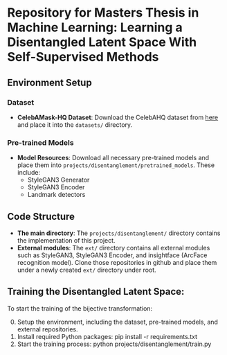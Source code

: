 # Repository for Masters Thesis in Machine Learning: Learning a Disentangled Latent Space With Self-Supervised Methods

## Environment Setup

### Dataset
- **CelebAMask-HQ Dataset**: Download the CelebAHQ dataset from [here](https://github.com/switchablenorms/CelebAMask-HQ) and place it into the `datasets/` directory.

### Pre-trained Models
- **Model Resources**: Download all necessary pre-trained models and place them into `projects/disentanglement/pretrained_models`. These include:
  - StyleGAN3 Generator
  - StyleGAN3 Encoder
  - Landmark detectors

## Code Structure
- **The main directory**: The `projects/disentanglement/` directory contains the implementation of this project.
- **External modules**: The `ext/` directory contains all external modules such as StyleGAN3, StyleGAN3 Encoder, and insightface (ArcFace recognition model). Clone those repositories in github and place them under a newly created `ext/` directory under root.

## Training the Disentangled Latent Space:
To start the training of the bijective transformation:

0. Setup the environment, including the dataset, pre-trained models, and external repositories.
1. Install required Python packages:
   pip install -r requirements.txt
2. Start the training process:
    python projects/disentanglement/train.py

